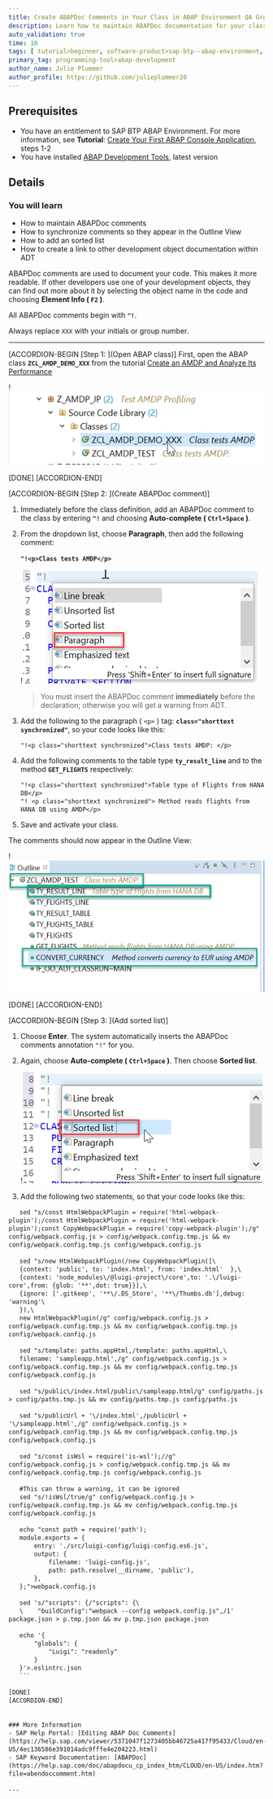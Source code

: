 ```yaml
---
title: Create ABAPDoc Comments in Your Class in ABAP Environment QA Green
description: Learn how to maintain ABAPDoc documentation for your class in SAP Business Technology Platform (BTP), ABAP Environment so your comments appear in the Outline view.
auto_validation: true
time: 10
tags: [ tutorial>beginner, software-product>sap-btp--abap-environment, software-product>sap-business-technology-platform, tutorial>license ]
primary_tag: programming-tool>abap-development
author_name: Julie Plummer
author_profile: https://github.com/julieplummer20
---
```


## Prerequisites
- You have an entitlement to SAP BTP ABAP Environment. For more information, see **Tutorial**: [Create Your First ABAP Console Application](abap-environment-console-application), steps 1-2
- You have installed [ABAP Development Tools](https://tools.hana.ondemand.com/#abap), latest version

## Details
### You will learn  
- How to maintain ABAPDoc comments
- How to synchronize comments so they appear in the Outline View
- How to add an sorted list
- How to create a link to other development object documentation within ADT

ABAPDoc comments are used to document your code. This makes it more readable. If other developers use one of your development objects, they can find out more about it by selecting the object name in the code and choosing **Element Info ( `F2` )**.

All ABAPDoc comments begin with **`"!`**.

Always replace `XXX` with your initials or group number.

---

[ACCORDION-BEGIN [Step 1: ](Open ABAP class)]
First, open the ABAP class **`ZCL_AMDP_DEMO_XXX`** from the tutorial [Create an AMDP and Analyze Its Performance](abap-environment-amdp-profiling)

!![Image depicting step-1-open-class](step-1-open-class.png)

[DONE]
[ACCORDION-END]


[ACCORDION-BEGIN [Step 2: ](Create ABAPDoc comment)]
1. Immediately before the class definition, add an ABAPDoc comment to the class by entering **`"!`** and choosing **Auto-complete ( `Ctrl+Space` )**.

2. From the dropdown list, choose **Paragraph**, then add the following comment:

    **`"!<p>Class tests AMDP</p>`**

    !![step2a-choose-paragraph](step2a-choose-paragraph.png)

    >You must insert the ABAPDoc comment **immediately** before the declaration; otherwise you will get a warning from ADT.

3. Add the following to the paragraph ( `<p>` ) tag: **`class="shorttext synchronized"`**, so your code looks like this:

    ```
    "!<p class="shorttext synchronized">Class tests AMDP: </p>
    ```

4. Add the following comments to the table type **`ty_result_line`** and to the method **`GET_FLIGHTS`** respectively:

    ```
    "!<p class="shorttext synchronized">Table type of Flights from HANA DB</p>
    "! <p class="shorttext synchronized"> Method reads flights from HANA DB using AMDP</p>
    ```

5. Save and activate your class.

The comments should now appear in the Outline View:

!![step2b-shorttext-synch-class](step2b-shorttext-synch-class.png)

[DONE]
[ACCORDION-END]


[ACCORDION-BEGIN [Step 3: ](Add sorted list)]
1. Choose **Enter**. The system automatically inserts the ABAPDoc comments annotation `"!"` for you.

2. Again, choose **Auto-complete ( `Ctrl+Space` )**. Then choose **Sorted list**.

    !![step3a-add-sorted-list](step3a-add-sorted-list.png)

3. Add the following two statements, so that your code looks like this:

 ```Shell [2,5,7,10,12]
    sed "s/const HtmlWebpackPlugin = require('html-webpack-plugin');/const HtmlWebpackPlugin = require('html-webpack-plugin');const CopyWebpackPlugin = require('copy-webpack-plugin');/g" config/webpack.config.js > config/webpack.config.tmp.js && mv config/webpack.config.tmp.js config/webpack.config.js

    sed "s/new HtmlWebpackPlugin(/new CopyWebpackPlugin([\
    {context: 'public', to: 'index.html', from: 'index.html'  },\
    {context: 'node_modules\/@luigi-project\/core',to: '.\/luigi-core',from: {glob: '**',dot: true}}],\
    {ignore: ['.gitkeep', '**\/.DS_Store', '**\/Thumbs.db'],debug: 'warning'\
    }),\
    new HtmlWebpackPlugin(/g" config/webpack.config.js > config/webpack.config.tmp.js && mv config/webpack.config.tmp.js config/webpack.config.js

    sed "s/template: paths.appHtml,/template: paths.appHtml,\
    filename: 'sampleapp.html',/g" config/webpack.config.js > config/webpack.config.tmp.js && mv config/webpack.config.tmp.js config/webpack.config.js

    sed "s/public\/index.html/public\/sampleapp.html/g" config/paths.js > config/paths.tmp.js && mv config/paths.tmp.js config/paths.js

    sed "s/publicUrl + '\/index.html',/publicUrl + '\/sampleapp.html',/g" config/webpack.config.js > config/webpack.config.tmp.js && mv config/webpack.config.tmp.js config/webpack.config.js

    sed "s/const isWsl = require('is-wsl');//g" config/webpack.config.js > config/webpack.config.tmp.js && mv config/webpack.config.tmp.js config/webpack.config.js

    #This can throw a warning, it can be ignored
    sed "s/!isWsl/true/g" config/webpack.config.js > config/webpack.config.tmp.js && mv config/webpack.config.tmp.js config/webpack.config.js

    echo "const path = require('path');
    module.exports = {
        entry: './src/luigi-config/luigi-config.es6.js',
        output: {
            filename: 'luigi-config.js',
            path: path.resolve(__dirname, 'public'),
        },
    };">webpack.config.js

    sed 's/"scripts": {/"scripts": {\
    \    "buildConfig":"webpack --config webpack.config.js",/1' package.json > p.tmp.json && mv p.tmp.json package.json

    echo '{
        "globals": {
            "Luigi": "readonly"
        }
    }'>.eslintrc.json
    ```

[DONE]
[ACCORDION-END]


### More Information
- SAP Help Portal: [Editing ABAP Doc Comments](https://help.sap.com/viewer/5371047f1273405bb46725a417f95433/Cloud/en-US/4ec136586e391014adc9fffe4e204223.html)
- SAP Keyword Documentation: [ABAPDoc](https://help.sap.com/doc/abapdocu_cp_index_htm/CLOUD/en-US/index.htm?file=abendoccomment.htm)

---
